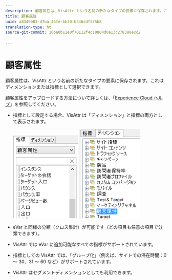 ```yaml
---
description: 顧客属性は、VisAttr という名前の新たなタイプの要素に保存されます。これはディメンションまたは指標として選択できます。
title: 顧客属性
uuid: a8340b83-d7ba-46fe-bb20-b546cdf375b8
translation-type: ht
source-git-commit: 16ba0b12e0f70112f4c10804d0a13c278388ecc2

---
```



# 顧客属性

顧客属性は、VisAttr という名前の新たなタイプの要素に保存されます。これはディメンションまたは指標として選択できます。

顧客属性をアップロードする方法について詳しくは、「[Experience Cloud ヘルプ](https://docs.adobe.com/content/help/ja-JP/core-services/interface/customer-attributes/attributes.html)」を参照してください。

* 指標として設定する場合、VisAttr は「ディメンション」と指標の両方として表示されます。

   ![](assets/ca_metrics.png) ![](assets/ca_dimension.png)

* eVar と同様の分類（クロス集計）が可能です（どの項目も任意の項目で分類できます）。
* VisAttr では eVar に追加可能なすべての指標がサポートされています。
* 指標としての VisAttr では、「グループ化」（例えば、サイトでの滞在時間：0 ～ 30、31 ～ 60 など）がサポートされています。
* VisAttr はセグメントディメンションとしても利用できます。

